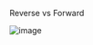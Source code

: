 Reverse  vs    Forward

![image](https://github.com/abbos1711/nginx-samples/assets/96826474/5c71d43c-1507-483a-9396-119fee3cd1ef)
